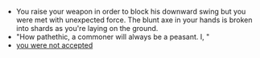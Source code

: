 - You raise your weapon in order to block his downward swing but you were met with unexpected force. The blunt axe in your hands is broken into shards as you're laying on the ground.
- "How pathethic, a commoner will always be a peasant. I, "
- [you were not accepted](../denial)